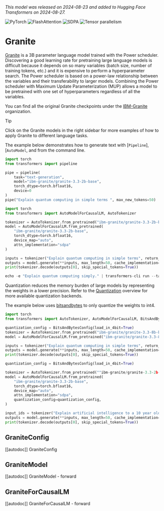 <!--Copyright 2024 The HuggingFace Team. All rights reserved.

Licensed under the Apache License, Version 2.0 (the "License"); you may not use this file except in compliance with
the License. You may obtain a copy of the License at

http://www.apache.org/licenses/LICENSE-2.0

Unless required by applicable law or agreed to in writing, software distributed under the License is distributed on
an "AS IS" BASIS, WITHOUT WARRANTIES OR CONDITIONS OF ANY KIND, either express or implied. See the License for the
specific language governing permissions and limitations under the License.

⚠️ Note that this file is in Markdown but contains specific syntax for our doc-builder (similar to MDX) that may not be
rendered properly in your Markdown viewer.

-->
*This model was released on 2024-08-23 and added to Hugging Face Transformers on 2024-08-27.*


<div class="flex flex-wrap space-x-1">
<img alt="PyTorch" src="https://img.shields.io/badge/PyTorch-DE3412?style=flat&logo=pytorch&logoColor=white">
<img alt="FlashAttention" src="https://img.shields.io/badge/%E2%9A%A1%EF%B8%8E%20FlashAttention-eae0c8?style=flat">
<img alt="SDPA" src="https://img.shields.io/badge/SDPA-DE3412?style=flat&logo=pytorch&logoColor=white">
<img alt="Tensor parallelism" src="https://img.shields.io/badge/Tensor%20parallelism-06b6d4?style=flat&logoColor=white">
</div>

# Granite

[Granite](https://huggingface.co/papers/2408.13359) is a 3B parameter language model trained with the Power scheduler. Discovering a good learning rate for pretraining large language models is difficult because it depends on so many variables (batch size, number of training tokens, etc.) and it is expensive to perform a hyperparameter search. The Power scheduler is based on a power-law relationship between the variables and their transferability to larger models. Combining the Power scheduler with Maximum Update Parameterization (MUP) allows a model to be pretrained with one set of hyperparameters regardless of all the variables.

You can find all the original Granite checkpoints under the [IBM-Granite](https://huggingface.co/ibm-granite) organization.

> [!TIP]
> Click on the Granite models in the right sidebar for more examples of how to apply Granite to different language tasks.

The example below demonstrates how to generate text with [`Pipeline`], [`AutoModel`, and from the command line.

<hfoptions id="usage">
<hfoption id="Pipeline">

```python
import torch
from transformers import pipeline

pipe = pipeline(
    task="text-generation",
    model="ibm-granite/granite-3.3-2b-base",
    torch_dtype=torch.bfloat16,
    device=0
)
pipe("Explain quantum computing in simple terms ", max_new_tokens=50)
```

</hfoption>
<hfoption id="AutoModel">

```python
import torch
from transformers import AutoModelForCausalLM, AutoTokenizer

tokenizer = AutoTokenizer.from_pretrained("ibm-granite/granite-3.3-2b-base")
model = AutoModelForCausalLM.from_pretrained(
    "ibm-granite/granite-3.3-2b-base",                                          
    torch_dtype=torch.bfloat16, 
    device_map="auto",
    attn_implementation="sdpa"
)

inputs = tokenizer("Explain quantum computing in simple terms", return_tensors="pt").to("cuda")
outputs = model.generate(**inputs, max_length=50, cache_implementation="static")
print(tokenizer.decode(outputs[0], skip_special_tokens=True))
```
</hfoption>
<hfoption id="transformers CLI">

```python
echo -e "Explain quantum computing simply." | transformers-cli run --task text-generation --model ibm-granite/granite-3.3-8b-instruct --device 0
```
</hfoption>
</hfoptions>

Quantization reduces the memory burden of large models by representing the weights in a lower precision. Refer to the [Quantization](../quantization/overview) overview for more available quantization backends.

The example below uses [bitsandbytes](../quantization/bitsandbytes) to only quantize the weights to int4.

```python
import torch
from transformers import AutoTokenizer, AutoModelForCausalLM, BitsAndBytesConfig

quantization_config = BitsAndBytesConfig(load_in_4bit=True)
tokenizer = AutoTokenizer.from_pretrained("ibm-granite/granite-3.3-8b-base")
model = AutoModelForCausalLM.from_pretrained("ibm-granite/granite-3.3-8b-base", torch_dtype=torch.bfloat16, device_map="auto", attn_implementation="sdpa", quantization_config=quantization_config)

inputs = tokenizer("Explain quantum computing in simple terms", return_tensors="pt").to("cuda")
outputs = model.generate(**inputs, max_length=50, cache_implementation="static")
print(tokenizer.decode(outputs[0], skip_special_tokens=True))

quantization_config = BitsAndBytesConfig(load_in_4bit=True)

tokenizer = AutoTokenizer.from_pretrained(""ibm-granite/granite-3.3-2b-base"")
model = AutoModelForCausalLM.from_pretrained(
    "ibm-granite/granite-3.3-2b-base",
    torch_dtype=torch.bfloat16,
    device_map="auto",
    attn_implementation="sdpa",
    quantization_config=quantization_config,
)

input_ids = tokenizer("Explain artificial intelligence to a 10 year old", return_tensors="pt").to("cuda")
outputs = model.generate(**inputs, max_length=50, cache_implementation="static")
print(tokenizer.decode(outputs[0], skip_special_tokens=True))
```

  
## GraniteConfig

[[autodoc]] GraniteConfig

## GraniteModel

[[autodoc]] GraniteModel
    - forward

## GraniteForCausalLM

[[autodoc]] GraniteForCausalLM
    - forward
